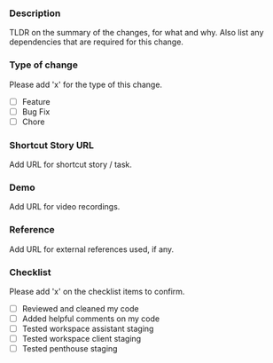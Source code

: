 ### Description
TLDR on the summary of the changes, for what and why. Also list any dependencies that are required for this change.

### Type of change
Please add 'x' for the type of this change. 
- [ ] Feature
- [ ] Bug Fix
- [ ] Chore

### Shortcut Story URL
Add URL for shortcut story / task.

### Demo 
Add URL for video recordings.

### Reference
Add URL for external references used, if any.

### Checklist
Please add 'x' on the checklist items to confirm.
- [ ] Reviewed and cleaned my code
- [ ] Added helpful comments on my code
- [ ] Tested workspace assistant staging
- [ ] Tested workspace client staging
- [ ] Tested penthouse staging
